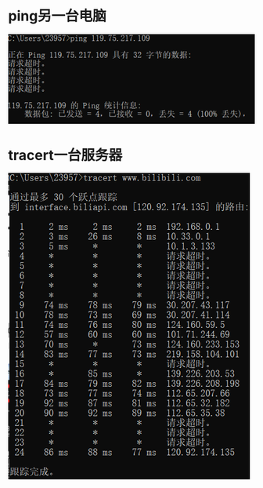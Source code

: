 # ping另一台电脑

![ping](https://github.com/GudaozhishangYz/resources/blob/master/homework/work1-1.png)

# tracert一台服务器

![tracert](https://github.com/GudaozhishangYz/resources/blob/master/homework/work1-2.png)